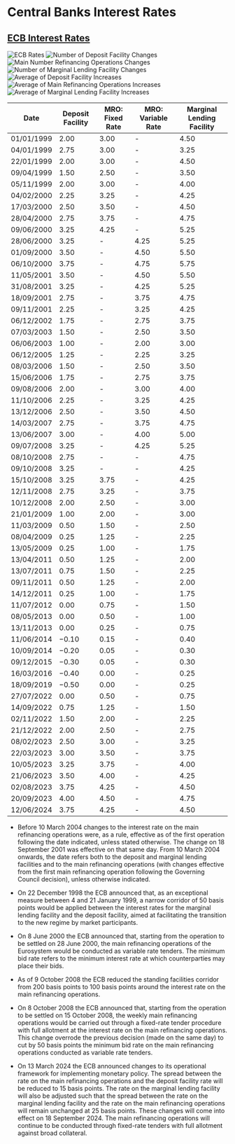 # Central Banks Interest Rates

## [ECB Interest Rates](https://www.ecb.europa.eu/stats/policy_and_exchange_rates/key_ecb_interest_rates/html/index.en.html)

![ECB Rates](ecb/ecb.png)
![Number of Deposit Facility Changes](ecb/ecb1.png)
![Main Number Refinancing Operations Changes](ecb/ecb2.png)
![Number of Marginal Lending Facility Changes](ecb/ecb3.png)
![Average of Deposit Facility Increases](ecb/ecb_avg1.png)
![Average of Main Refinancing Operations Increases](ecb/ecb_avg2.png)
![Average of Marginal Lending Facility Increases](ecb/ecb_avg3.png)

| Date       | Deposit Facility | MRO: Fixed Rate | MRO: Variable Rate | Marginal Lending Facility |
|------------|------------------|-----------------|--------------------|---------------------------|
| 01/01/1999 |       2.00       |       3.00      |          -         |            4.50           |
| 04/01/1999 |       2.75       |       3.00      |          -         |            3.25           |
| 22/01/1999 |       2.00       |       3.00      |          -         |            4.50           |
| 09/04/1999 |       1.50       |       2.50      |          -         |            3.50           |
| 05/11/1999 |       2.00       |       3.00      |          -         |            4.00           |
| 04/02/2000 |       2.25       |       3.25      |          -         |            4.25           |
| 17/03/2000 |       2.50       |       3.50      |          -         |            4.50           |
| 28/04/2000 |       2.75       |       3.75      |          -         |            4.75           |
| 09/06/2000 |       3.25       |       4.25      |          -         |            5.25           |
| 28/06/2000 |       3.25       |        -        |         4.25       |            5.25           |
| 01/09/2000 |       3.50       |        -        |         4.50       |            5.50           |
| 06/10/2000 |       3.75       |        -        |         4.75       |            5.75           |
| 11/05/2001 |       3.50       |        -        |         4.50       |            5.50           |
| 31/08/2001 |       3.25       |        -        |         4.25       |            5.25           |
| 18/09/2001 |       2.75       |        -        |         3.75       |            4.75           |
| 09/11/2001 |       2.25       |        -        |         3.25       |            4.25           |
| 06/12/2002 |       1.75       |        -        |         2.75       |            3.75           |
| 07/03/2003 |       1.50       |        -        |         2.50       |            3.50           |
| 06/06/2003 |       1.00       |        -        |         2.00       |            3.00           |
| 06/12/2005 |       1.25       |        -        |         2.25       |            3.25           |
| 08/03/2006 |       1.50       |        -        |         2.50       |            3.50           |
| 15/06/2006 |       1.75       |        -        |         2.75       |            3.75           |
| 09/08/2006 |       2.00       |        -        |         3.00       |            4.00           |
| 11/10/2006 |       2.25       |        -        |         3.25       |            4.25           |
| 13/12/2006 |       2.50       |        -        |         3.50       |            4.50           |
| 14/03/2007 |       2.75       |        -        |         3.75       |            4.75           |
| 13/06/2007 |       3.00       |        -        |         4.00       |            5.00           |
| 09/07/2008 |       3.25       |        -        |         4.25       |            5.25           |
| 08/10/2008 |       2.75       |        -        |          -         |            4.75           |
| 09/10/2008 |       3.25       |        -        |          -         |            4.25           |
| 15/10/2008 |       3.25       |       3.75      |          -         |            4.25           |
| 12/11/2008 |       2.75       |       3.25      |          -         |            3.75           |
| 10/12/2008 |       2.00       |       2.50      |          -         |            3.00           |
| 21/01/2009 |       1.00       |       2.00      |          -         |            3.00           |
| 11/03/2009 |       0.50       |       1.50      |          -         |            2.50           |
| 08/04/2009 |       0.25       |       1.25      |          -         |            2.25           |
| 13/05/2009 |       0.25       |       1.00      |          -         |            1.75           |
| 13/04/2011 |       0.50       |       1.25      |          -         |            2.00           |
| 13/07/2011 |       0.75       |       1.50      |          -         |            2.25           |
| 09/11/2011 |       0.50       |       1.25      |          -         |            2.00           |
| 14/12/2011 |       0.25       |       1.00      |          -         |            1.75           |
| 11/07/2012 |       0.00       |       0.75      |          -         |            1.50           |
| 08/05/2013 |       0.00       |       0.50      |          -         |            1.00           |
| 13/11/2013 |       0.00       |       0.25      |          -         |            0.75           |
| 11/06/2014 |      −0.10       |       0.15      |          -         |            0.40           |
| 10/09/2014 |      −0.20       |       0.05      |          -         |            0.30           |
| 09/12/2015 |      −0.30       |       0.05      |          -         |            0.30           |
| 16/03/2016 |      −0.40       |       0.00      |          -         |            0.25           |
| 18/09/2019 |      −0.50       |       0.00      |          -         |            0.25           |
| 27/07/2022 |       0.00       |       0.50      |          -         |            0.75           |
| 14/09/2022 |       0.75       |       1.25      |          -         |            1.50           |
| 02/11/2022 |       1.50       |       2.00      |          -         |            2.25           |
| 21/12/2022 |       2.00       |       2.50      |          -         |            2.75           |
| 08/02/2023 |       2.50       |       3.00      |          -         |            3.25           |
| 22/03/2023 |       3.00       |       3.50      |          -         |            3.75           |
| 10/05/2023 |       3.25       |       3.75      |          -         |            4.00           |
| 21/06/2023 |       3.50       |       4.00      |          -         |            4.25           |
| 02/08/2023 |       3.75       |       4.25      |          -         |            4.50           |
| 20/09/2023 |       4.00       |       4.50      |          -         |            4.75           |
| 12/06/2024 |       3.75       |       4.25      |          -         |            4.50           |


- Before 10 March 2004 changes to the interest rate on the main refinancing operations were, as a rule, effective as of the first operation following the date indicated, unless stated otherwise. The change on 18 September 2001 was effective on that same day. From 10 March 2004 onwards, the date refers both to the deposit and marginal lending facilities and to the main refinancing operations (with changes effective from the first main refinancing operation following the Governing Council decision), unless otherwise indicated.

- On 22 December 1998 the ECB announced that, as an exceptional measure between 4 and 21 January 1999, a narrow corridor of 50 basis points would be applied between the interest rates for the marginal lending facility and the deposit facility, aimed at facilitating the transition to the new regime by market participants.

- On 8 June 2000 the ECB announced that, starting from the operation to be settled on 28 June 2000, the main refinancing operations of the Eurosystem would be conducted as variable rate tenders. The minimum bid rate refers to the minimum interest rate at which counterparties may place their bids.
- As of 9 October 2008 the ECB reduced the standing facilities corridor from 200 basis points to 100 basis points around the interest rate on the main refinancing operations.

- On 8 October 2008 the ECB announced that, starting from the operation to be settled on 15 October 2008, the weekly main refinancing operations would be carried out through a fixed-rate tender procedure with full allotment at the interest rate on the main refinancing operations. This change overrode the previous decision (made on the same day) to cut by 50 basis points the minimum bid rate on the main refinancing operations conducted as variable rate tenders.

- On 13 March 2024 the ECB announced changes to its operational framework for implementing monetary policy. The spread between the rate on the main refinancing operations and the deposit facility rate will be reduced to 15 basis points. The rate on the marginal lending facility will also be adjusted such that the spread between the rate on the marginal lending facility and the rate on the main refinancing operations will remain unchanged at 25 basis points. These changes will come into effect on 18 September 2024. The main refinancing operations will continue to be conducted through fixed-rate tenders with full allotment against broad collateral.